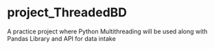 # project_ThreadedBD
A practice project where Python Multithreading will be used along with Pandas Library and API for data intake
